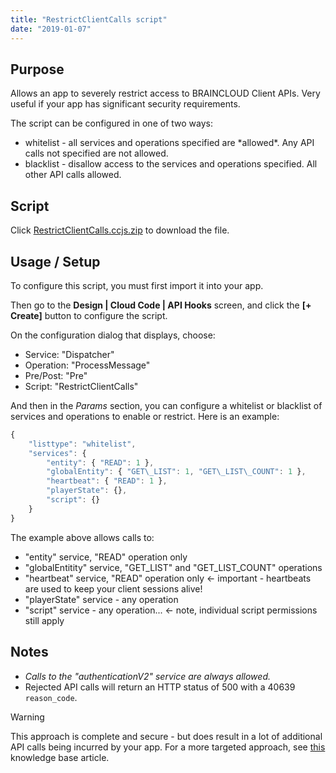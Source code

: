 ```yaml
---
title: "RestrictClientCalls script"
date: "2019-01-07"
---
```


## Purpose

Allows an app to severely restrict access to BRAINCLOUD Client APIs. Very useful if your app has significant security requirements.

The script can be configured in one of two ways:

- whitelist - all services and operations specified are \*allowed\*. Any API calls not specified are not allowed.
- blacklist - disallow access to the services and operations specified. All other API calls allowed.

## Script

Click [RestrictClientCalls.ccjs.zip](script/RestrictClientCalls.ccjs.zip) to download the file.

## Usage / Setup

To configure this script, you must first import it into your app.

Then go to the **Design | Cloud Code | API Hooks** screen, and click the **\[+ Create\]** button to configure the script.

On the configuration dialog that displays, choose:

- Service: "Dispatcher"
- Operation: "ProcessMessage"
- Pre/Post: "Pre"
- Script: "RestrictClientCalls"

And then in the _Params_ section, you can configure a whitelist or blacklist of services and operations to enable or restrict. Here is an example:
```js
{
    "listtype": "whitelist",
    "services": {
        "entity": { "READ": 1 },
        "globalEntity": { "GET\_LIST": 1, "GET\_LIST\_COUNT": 1 },
        "heartbeat": { "READ": 1 },
        "playerState": {},
        "script": {}
    }
}
```
The example above allows calls to:

- "entity" service, "READ" operation only
- "globalEntitity" service, "GET\_LIST" and "GET\_LIST\_COUNT" operations
- "heartbeat" service, "READ" operation only <- important - heartbeats are used to keep your client sessions alive!
- "playerState" service - any operation
- "script" service - any operation... <- note, individual script permissions still apply

## Notes

- _Calls to the "authenticationV2" service are always allowed._
- Rejected API calls will return an HTTP status of 500 with a 40639 `reason_code`.

Warning

This approach is complete and secure - but does result in a lot of additional API calls being incurred by your app. For a more targeted approach, see [this](http://help.getbraincloud.com/en/articles/1852058-is-there-a-way-to-prevent-a-client-apps-from-making-certain-api-calls) knowledge base article.
